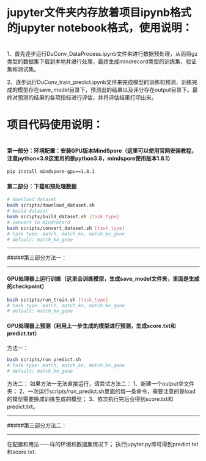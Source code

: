 #
# jupyter文件夹内存放着项目ipynb格式的jupyter notebook格式，使用说明：
#

1、首先逐步运行DuConv_DataProcess.ipynb文件来进行数据预处理，从而将gz类型的数据集下载到本地并进行处理，最终生成mindrecord类型的训练集、验证集和测试集。

2、逐步运行DuConv_train_predict.ipynb文件来完成模型的训练和预测，训练完成的模型存在save_model目录下，预测出的结果以及评分存在output目录下。最终对预测的结果的各项指标进行评估，并将评估结果打印出来。



#
# 项目代码使用说明：
#
#### 第一部分：环境配置：安装GPU版本MindSpore（这里可以使用官网安装教程，注意python<3.9这里用的是python3.8，mindspore使用版本1.8.1）

```bash
pip install mindspore-gpu==1.8.1
```

#### 第二部分：下载和预处理数据
```bash
# download dataset
bash scripts/download_dataset.sh
# build dataset
bash scripts/build_dataset.sh [task_type]
# convert to mindrecord
bash scripts/convert_dataset.sh [task_type]
# task type: match, match_kn, match_kn_gene
# default: match_kn_gene
```


***********************************************************************
#####第三部分方法一：
***********************************************************************
#### GPU处理器上运行训练（这里会训练模型，生成save_model文件夹，里面是生成的checkpoint）
```bash
bash scripts/run_train.sh [task_type]
# task type: match, match_kn, match_kn_gene
# default: match_kn_gene
```
#### GPU处理器上预测（利用上一步生成的模型进行预测，生成score.txt和predict.txt）
方法一：
```bash
bash scripts/run_predict.sh
# task type: match, match_kn, match_kn_gene
# default: match_kn_gene
```
方法二：
如果方法一无法直接运行，请尝试方法二：
1、新建一个output空文件夹；
2、一次运行scripts/run_predict.sh里面的每一条命令，需要注意的是load的模型需要换成训练生成的模型；
3、依次执行完后会得到score.txt和predict.txt。

***********************************************************************
#####第三部分方法二：
***********************************************************************
在配置和用法一一样的环境和数据集情况下；
执行jupyter.py即可得到predict.txt和score.txt.
